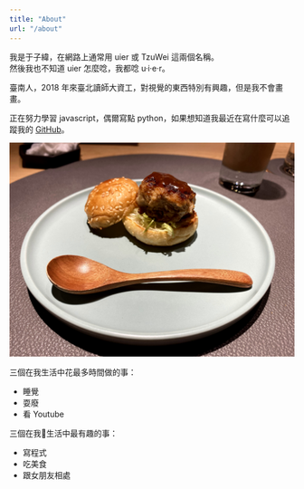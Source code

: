```yaml
---
title: "About"
url: "/about"
---
```


我是于子緯，在網路上通常用 uier 或 TzuWei 這兩個名稱。  
然後我也不知道 uier 怎麼唸，我都唸 u·i·e·r。  
  
臺南人，2018 年來臺北讀師大資工，對視覺的東西特別有興趣，但是我不會畫畫。  
  
正在努力學習 javascript，偶爾寫點 python，如果想知道我最近在寫什麼可以追蹤我的 [GitHub](https://github.com/Uier)。  
  
![photo](/about/about.jpeg)

三個在我生活中花最多時間做的事：
- 睡覺
- 耍廢
- 看 Youtube
  
三個在我生活中最有趣的事：
- 寫程式
- 吃美食
- 跟女朋友相處

